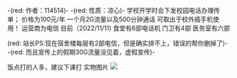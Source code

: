 -(red: 作者：114514)-
-(red: 性质：凉心)- 
学校开学时会下发校园电话办理传单；
价格为100元/年
一个月2G流量以及500分钟通话
可取出于校外插手机使用！
运营商为电信
目前（2022/11/11)
食堂有6部电话机
门卫有4部
医务室有六部

(red: 站长PS:现在宿舍楼每层有2部电信，但是确实排不上，错误的帮你删掉了)-
-(red: 而且宣传上的假期30G流量没见着，虚假宣传)-

饭点打的人多，建议下课打
实物图片
<img src = 'https://s3.bmp.ovh/imgs/2022/11/12/5cd64381b21c543d.jpg' >